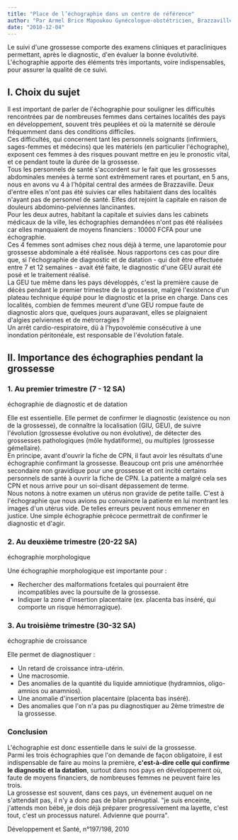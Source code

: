 ```yaml
---
title: "Place de l’échographie dans un centre de référence"
author: "Par Armel Brice Mapoukou Gynécologue-obstétricien, Brazzaville, Congo."
date: "2010-12-04"
---
```


<div class="teaser"><p>Le suivi d'une grossesse comporte des examens cliniques et paracliniques permettant, après le diagnostic, d'en évaluer la bonne évolutivité.<br />
L'échographie apporte des éléments très importants, voire indispensables, pour assurer la qualité de ce suivi.</p></div>

## I. Choix du sujet

Il est important de parler de l'échographie pour souligner les difficultés rencontrées par de nombreuses femmes dans certaines localités des pays en développement, souvent très peuplées et où la maternité se déroule fréquemment dans des conditions difficiles.  
Ces difficultés, qui concernent tant les personnels soignants (infirmiers, sages-femmes et médecins) que les matériels (en particulier l'échographe), exposent ces femmes à des risques pouvant mettre en jeu le pronostic vital, et ce pendant toute la durée de la grossesse.  
Tous les personnels de santé s'accordent sur le fait que les grossesses abdominales menées à terme sont extrêmement rares et pourtant, en 5 ans, nous en avons vu 4 à l'hôpital central des armées de Brazzaville. Deux d'entre elles n'ont pas été suivies car elles habitaient dans des localités n'ayant pas de personnel de santé. Elfes dot rejoint la capitale en raison de douleurs abdomino-pelviennes lancinantes.  
Pour les deux autres, habitant la capitale et suivies dans les cabinets médicaux de la ville, les échographies demandées n'ont pas été réalisées car elles manquaient de moyens financiers : 10000 FCFA pour une échographie.  
Ces 4 femmes sont admises chez nous déjà à terme, une laparotomie pour grossesse abdominale a été réalisée. Nous rapportons ces cas pour dire que, si l'échographie de diagnostic et de datation - qui doit être effectuée entre 7 et 12 semaines - avait été faite, le diagnostic d'une GEU aurait été posé et le traitement réalisé.  
La GEU tue même dans les pays développés, c'est la première cause de décès pendant le premier trimestre de la grossesse, malgré l'existence d'un plateau technique équipé pour le diagnostic et la prise en charge. Dans ces localités, combien de femmes meurent d'une GEU rompue faute de diagnostic alors que, quelques jours auparavant, elles se plaignaient d'algies pelviennes et de métrorragies ?  
Un arrêt cardio-respiratoire, dü à l'hypovolémie consécutive à une inondation péritonéale, est responsable de l'évolution fatale.

## II. Importance des échographies pendant la grossesse

### 1. Au premier trimestre (7 - 12 SA)

échographie de diagnostic et de datation

Elle est essentielle. Elle permet de confirmer le diagnostic (existence ou non de la grossesse), de connaître la localisation (GIU, GEU), de suivre l'évolution (grossesse évolutive ou non évolutive), de détecter des grossesses pathologiques (môle hydatiforme), ou multiples (grossesse gémellaire).  
En principe, avant d'ouvrir la fiche de CPN, il faut avoir les résultats d'une échographie confirmant la grossesse. Beaucoup ont pris une aménorrhée secondaire non gravidique pour une grossesse et ont incité certains personnels de santé à ouvrir la fiche de CPN. La patiente a malgré cela ses CPN et nous arrive pour un soi-disant dépassement de terme.  
Nous notons à notre examen un utérus non gravide de petite taille. C'est à l'échographie que nous avions pu convaincre la patiente en lui montrant les images d'un utérus vide. De telles erreurs peuvent nous emmener en justice. Une simple échographie précoce permettrait de confirmer le diagnostic et d'agir.

### 2. Au deuxième trimestre (20-22 SA)

échographie morphologique

Une échographie morphologique est importante pour :

- Rechercher des malformations fcetales qui pourraient être incompatibles avec la poursuite de la grossesse.
- Indiquer la zone d'insertion placentaire (ex. placenta bas inséré, qui comporte un risque hémorragique).

### 3. Au troisième trimestre (30-32 SA)

échographie de croissance

Elle permet de diagnostiquer :

- Un retard de croissance intra-utérin.
- Une macrosomie.
- Des anomalies de la quantité du liquide amniotique (hydramnios, oligo-amnios ou anamnios).
- Une anomalie d'insertion placentaire (placenta bas inséré).
- Des anomalies que l'on n'a pas pu diagnostiquer au 2ème trimestre de la grossesse.

### Conclusion

L'échographie est donc essentielle dans le suivi de la grossesse.  
Parmi les trois échographies que l'on demande de façon obligatoire, il est indispensable de faire au moins la première, **c'est-à-dire celle qui confirme le diagnostic et la datation**, surtout dans nos pays en développement où, faute de moyens financiers, de nombreuses femmes ne peuvent faire les trois.  
La grossesse est souvent, dans ces pays, un événement auquel on ne s'attendait pas, il n'y a donc pas de bilan prénuptial. "je suis enceinte, j'attends mon bébé, je dois déjà préparer progressivement ma layette, c'est tout, c'est un processus naturel. Advienne que pourra".

Développement et Santé, n°197/198, 2010
